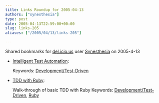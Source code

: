 ```yaml
---
title: Links Roundup for 2005-04-13
authors: ["synesthesia"]
type: post
date: 2005-04-13T22:59:00+00:00
slug: links-205 
aliases: ["/2005/04/13/links-205"]

---
```

Shared bookmarks for [del.icio.us][1] user  [Synesthesia][2] on 2005-4-13

  * [Intelligent Test Automation][3]:
   
    Keywords: [Development/Test-Driven][4]
  * [TDD with Ruby][5]:
  
    Walk-through of basic TDD with Ruby Keywords: [Development/Test-Driven][4], [Ruby][6]

 [1]: https://del.icio.us/
 [2]: https://del.icio.us/synesthesia
 [3]: https://www.geocities.com/harry_robinson_testing/robinson.pdf "https://www.geocities.com/harry_robinson_testing/robinson.pdf"
 [4]: https://del.icio.us/synesthesia/Development/Test-Driven
 [5]: https://www.onestepback.org/articles/tdddemo/fulltoc.html "https://www.onestepback.org/articles/tdddemo/fulltoc.html"
 [6]: https://del.icio.us/synesthesia/Ruby